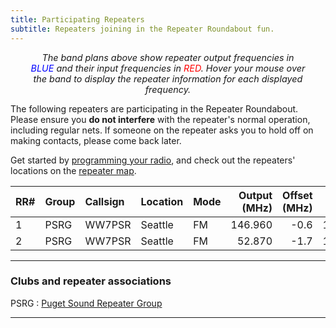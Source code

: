 ```yaml
---
title: Participating Repeaters
subtitle: Repeaters joining in the Repeater Roundabout fun.
---
```


<div id="spectra"></div>

<p style="margin: 5px 2rem; font-size: 0.9rem; text-align:center; font-style: italic;">
The band plans above show repeater output frequencies in <span style="color: blue;">BLUE</span> and
their input frequencies in <span style="color: red;">RED</span>.  Hover your mouse over the band to
display the repeater information for each displayed frequency.
</p>

The following repeaters are participating in the Repeater Roundabout. Please ensure you **do not
interfere** with the repeater's normal operation, including regular nets. If someone on the repeater
asks you to hold off on making contacts, please come back later.

Get started by [programming your radio](/files), and check out the repeaters' locations on the
[repeater map](/map).

| RR#   | Group   | Callsign   | Location   | Mode   |   Output (MHz) |   Offset (MHz) |   Tone (Hz) |
|:------|:--------|:-----------|:-----------|:-------|---------------:|---------------:|------------:|
| 1     | PSRG    | WW7PSR     | Seattle    | FM     |        146.960 |           -0.6 |       103.5 |
| 2     | PSRG    | WW7PSR     | Seattle    | FM     |         52.870 |           -1.7 |       103.5 |

---

### Clubs and repeater associations

PSRG
: [Puget Sound Repeater Group](http://www.psrg.org/)



---

[^nbfm]: This repeater operates in *narrow-band* FM mode; please use the 12.5 KHz deviation setting on your radio.
[^dcs]: These repeaters use [Digital Coded Squelch (DCS)](https://www.hamradioschool.com/post/get-the-right-signal-tone) tones.

<!-- Load Javascript for Spectrum Display -->
<script type="module" src="./assets/js/spectra-control.js">
</script>
